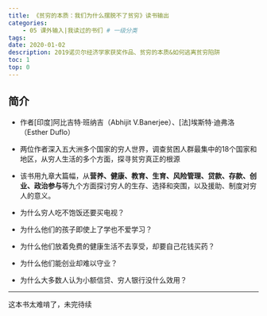 ```yaml
---
title: 《贫穷的本质：我们为什么摆脱不了贫穷》读书输出
categories:
    - 05 课外输入|我读过的书们 # 一级分类
tags:
date: 2020-01-02
description: 2019诺贝尔经济学家获奖作品、贫穷的本质&如何逃离贫穷陷阱
toc: 1
top: 0
---
```


## 简介
- 作者[印度]阿比吉特·班纳吉（Abhijit V.Banerjee）、[法]埃斯特·迪弗洛 （Esther Duflo）
- 两位作者深入五大洲多个国家的穷人世界，调查贫困人群最集中的18个国家和地区，从穷人生活的多个方面，探寻贫穷真正的根源
- 该书用九章大篇幅，从**营养、健康、教育、生育、风险管理、贷款、存款、创业、政治参与**等九个方面探讨穷人的生存、选择和突围，以及援助、制度对穷人的意义。

- 为什么穷人吃不饱饭还要买电视？
- 为什么他们的孩子即使上了学也不爱学习？
- 为什么他们放着免费的健康生活不去享受，却要自己花钱买药？
- 为什么他们能创业却难以守业？
- 为什么大多数人认为小额信贷、穷人银行没什么效用？




---
这本书太难啃了，未完待续